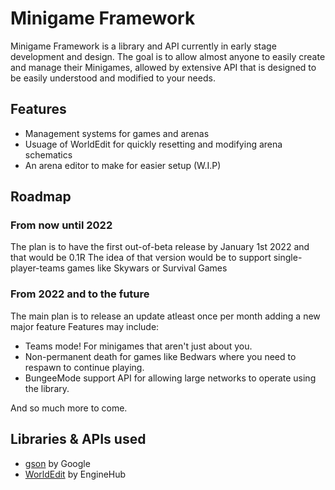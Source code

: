 # Minigame Framework
Minigame Framework is a library and API currently in early stage development and design.
The goal is to allow almost anyone to easily create and manage their Minigames, allowed by extensive API that is designed to be easily understood and modified to your needs.


## Features

* Management systems for games and arenas
* Usuage of WorldEdit for quickly resetting and modifying arena schematics
* An arena editor to make for easier setup (W.I.P)

## Roadmap
### From now until 2022
The plan is to have the first out-of-beta release by January 1st 2022 and that would be 0.1R
The idea of that version would be to support single-player-teams games like Skywars or Survival Games
### From 2022 and to the future
The main plan is to release an update atleast once per month adding a new major feature
Features may include:
* Teams mode! For minigames that aren't just about you.
* Non-permanent death for games like Bedwars where you need to respawn to continue playing.
* BungeeMode support API for allowing large networks to operate using the library.

And so much more to come.

## Libraries & APIs used
* [gson](https://github.com/google/gson) by Google
* [WorldEdit](https://github.com/EngineHub/WorldEdit) by EngineHub
